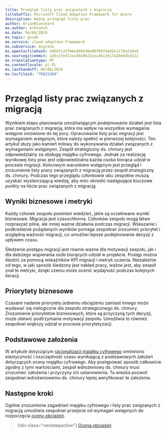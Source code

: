 ```yaml
---
title: Przegląd listy prac związanych z migracją
titleSuffix: Microsoft Cloud Adoption Framework for Azure
description: Ważny przegląd listy prac
author: BrianBlanchard
ms.author: brblanch
ms.date: 04/04/2019
ms.topic: guide
ms.service: cloud-adoption-framework
ms.subservice: migrate
ms.openlocfilehash: e96bfc25f86a4992d0e08f09f64d5e1178a23dad
ms.sourcegitcommit: a26c27ed72ac89198231ec4b11917a20d03bd222
ms.translationtype: MT
ms.contentlocale: pl-PL
ms.lasthandoff: 09/06/2019
ms.locfileid: "70825369"
---
```

# <a name="migration-backlog-review"></a>Przegląd listy prac związanych z migracją

Wynikiem etapu planowania umożliwiającym podejmowanie działań jest lista prac związanych z migracją, która ma wpływ na wszystkie wymagania wstępne omówione do tej pory. Opracowanie listy prac migracji jest wymaganiem wstępnym, które należy spełnić w pierwszej kolejności. Ten artykuł służy jako kamień milowy do wykonywania działań związanych z wymaganiami wstępnymi. Zespół strategiczny ds. chmury jest odpowiedzialny za obsługę majątku cyfrowego. Jednak za realizację wynikowej listy prac jest odpowiedzialna każda osoba biorąca udział w procesie migracji. Końcowym warunkiem wstępnym jest przegląd i zrozumienie listy pracy związanych z migracją przez zespół strategiczny ds. chmury. Podczas tego przeglądu członkowie obu zespołów muszą uzyskać wystarczającą wiedzę, aby móc określić następujące kluczowe punkty na liście prac związanych z migracją.

## <a name="business-outcomes-and-metrics"></a>Wyniki biznesowe i metryki

Każdy członek zespołu powinien wiedzieć, jakie są oczekiwane wyniki biznesowe. Migracja jest czasochłonna. Członków zespołu mogą łatwo rozpraszać pilne, ale mniej ważne działania podczas migracji. Wskazanie i podkreślenie pożądanych wyników pomaga zespołowi zrozumieć priorytet i względną ważność migracji, co umożliwi lepsze podejmowanie decyzji z upływem czasu.

Śledzenie postępu migracji jest równie ważne dla motywacji zespołu, jak i dla dalszego wspierania osób biorących udział w projekcie. Postęp można śledzić za pomocą wskaźników KPI migracji i metryk uczenia. Niezależnie od tego, w jaki sposób śledzony jest nakład pracy, ważne jest, aby zespół znał te metryki, dzięki czemu może ocenić wydajność podczas kolejnych iteracji.

## <a name="business-priorities"></a>Priorytety biznesowe

Czasami nadanie priorytetu jednemu obciążeniu zamiast innego może wydawać się nielogiczne dla zespołu strategicznego ds. chmury. Zrozumienie priorytetów biznesowych, które są przyczyną tych decyzji, może ułatwić podtrzymanie motywacji zespołu. Umożliwia to również zespołowi większy udział w procesie priorytetyzacji.

## <a name="core-assumptions"></a>Podstawowe założenia

W artykule dotyczącym [racjonalizacji majątku cyfrowego](../../../digital-estate/rationalize.md) omówiono elastyczność i oszczędność czasu wynikającą z podstawowych założeń dotyczących oceny majątku cyfrowego. Aby postępować sposób całkowicie zgodny z tymi wartościami, zespół wdrożeniowy ds. chmury musi zrozumieć założenia i przyczyny ich ustanowienia. Ta wiedza pozwoli zespołowi wdrożeniowemu ds. chmury lepiej weryfikować te założenia.

## <a name="next-steps"></a>Następne kroki

Ogólne zrozumienie zagadnień majątku cyfrowego i listy prac związanych z migracją umożliwia zespołowi przejście od wymagań wstępnych do rozpoczęcia [oceny obciążeń](../assess/index.md).

> [!div class="nextstepaction"]
> [Ocena obciążeń](../assess/index.md)
